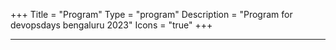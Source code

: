 +++
Title = "Program"
Type = "program"
Description = "Program for devopsdays bengaluru 2023"
Icons = "true"
+++

<div class = "row">
  <div class = "col">
     <hr/>
     <script type="text/javascript" src="https://sessionize.com/api/v2/j0ot3ec6/view/GridSmart"></script>
  </div>
</div>
